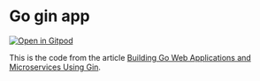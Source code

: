 # Go gin app

[![Open in Gitpod](https://gitpod.io/button/open-in-gitpod.svg)](https://gitpod.io/#https://github.com/npolizotis/go-gin-app)

This is the code from the article [Building Go Web Applications and Microservices Using Gin](https://semaphoreci.com/community/tutorials/building-go-web-applications-and-microservices-using-gin).
